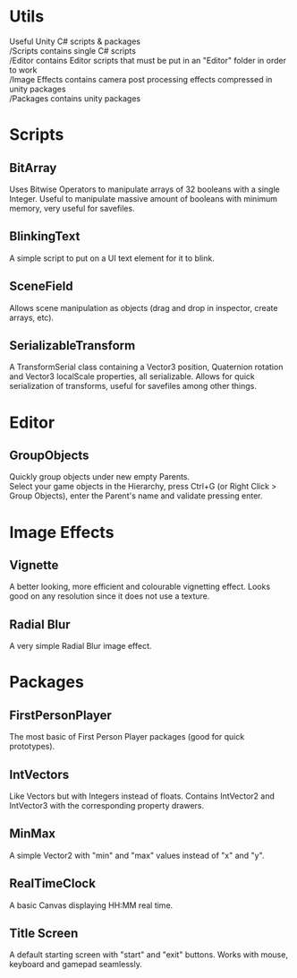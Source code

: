 # Utils
Useful Unity C# scripts & packages  
/Scripts contains single C# scripts  
/Editor contains Editor scripts that must be put in an "Editor" folder in order to work  
/Image Effects contains camera post processing effects compressed in unity packages  
/Packages contains unity packages  

# Scripts

##  BitArray
Uses Bitwise Operators to manipulate arrays of 32 booleans with a single Integer.
Useful to manipulate massive amount of booleans with minimum memory, very useful for savefiles.

##  BlinkingText
A simple script to put on a UI text element for it to blink.

##  SceneField
Allows scene manipulation as objects (drag and drop in inspector, create arrays, etc).

##  SerializableTransform
A TransformSerial class containing a Vector3 position, Quaternion rotation and Vector3 localScale properties, all serializable.
Allows for quick serialization of transforms, useful for savefiles among other things.

# Editor

##  GroupObjects
Quickly group objects under new empty Parents.  
Select your game objects in the Hierarchy, press Ctrl+G (or Right Click > Group Objects), enter the Parent's name and validate pressing enter.

# Image Effects

##  Vignette
A better looking, more efficient and colourable vignetting effect. Looks good on any resolution since it does not use a texture.

##  Radial Blur
A very simple Radial Blur image effect.

# Packages

##  FirstPersonPlayer
The most basic of First Person Player packages (good for quick prototypes).

##  IntVectors
Like Vectors but with Integers instead of floats. 
Contains IntVector2 and IntVector3 with the corresponding property drawers.

##  MinMax
A simple Vector2 with "min" and "max" values instead of "x" and "y".

##  RealTimeClock
A basic Canvas displaying HH:MM real time.

##  Title Screen
A default starting screen with "start" and "exit" buttons. Works with mouse, keyboard and gamepad seamlessly.
